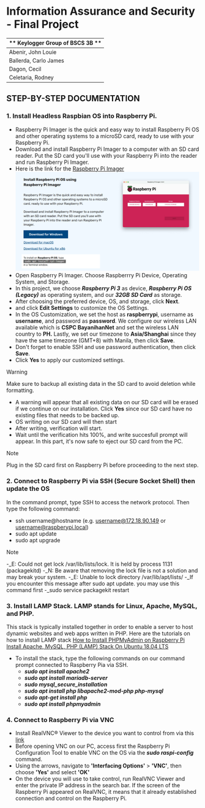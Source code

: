 # Information Assurance and Security - Final Project

| ** Keylogger Group of BSCS 3B ** |
| -------------------------- |
| Abenir, John Louie |
| Ballerda, Carlo James |
| Dagon, Cecil |
| Celetaria, Rodney |

## STEP-BY-STEP DOCUMENTATION

### 1. Install Headless Raspbian OS into Raspberry Pi.
- Raspberry Pi Imager is the quick and easy way to install Raspberry Pi OS and other operating systems to a microSD card, ready to use with your Raspberry Pi.
- Download and install Raspberry Pi Imager to a computer with an SD card reader. Put the SD card you'll use with your Raspberry Pi into the reader and run Raspberry Pi Imager.
- Here is the link for the [Raspberry Pi Imager](https://www.raspberrypi.com/software/)
![Raspberrypi Website Screenshot](assets/1.png)
- Open Raspberry Pi Imager. Choose Raspberrry Pi Device, Operating System, and Storage.
- In this project, we choose **_Raspberry Pi 3_** as device, **_Raspberry Pi OS (Legacy)_** as operating system, and our **_32GB SD Card_** as storage.
- After choosing the preferred device, OS, and storage, click **Next**.
- and click **Edit Settings** to customize the OS Settings.
- In the OS Customization, we set the host as **raspberrypi**, username as **username**, and password as **password**. We configure our wireless LAN available which is **CSPC BayanihanNet** and set the wireless LAN   country to **PH.** Lastly, we set our timezone to **Asia/Shanghai** since they have the same timezone (GMT+8) with Manila, then click **Save**.
- Don't forget to enable SSH and use password authentication, then click **Save**.
- Click **Yes** to apply our customized settings.
> [!WARNING]
> Make sure to backup all existing data in the SD card to avoid deletion while formatting.
- A warning will appear that all existing data on our SD card will be erased if we continue on our installation. Click **Yes** since our SD card have no existing files that needs to be backed up.
- OS writing on our SD card will then start
- After writing, verification will start.
- Wait until the verification hits 100%, and write succesfull prompt will appear. In this part, it's now safe to eject our SD card from the PC.
> [!NOTE]
> Plug in the SD card first on Raspberry Pi before proceeding to the next step.

### 2. Connect to Raspberry Pi via SSH (Secure Socket Shell) then update the OS ###
In the command prompt, type SSH to access the network protocol. Then type the following command:
   - ssh username@hostname (e.g. username@172.18.90.149 or username@raspberypi.local)
   - sudo apt update
   - sudo apt upgrade
> [!NOTE]
> -_E: Could not get lock /var/lib/lists/lock. It is held by process 1131 (packagekitd)
> -_N: Be aware that removing the lock file is not a solution and may break your system.
> -_E: Unable to lock directory /var/lib/apt/lists/
> -_If you encounter this message after sudo apt update. you may use this command first
> -_sudo service packagekit restart

### 3. Install LAMP Stack. LAMP stands for Linux, Apache, MySQL, and PHP. 
This stack is typically installed together in order to enable a server to host dynamic websites and web apps written in PHP.
Here are the tutorials on how to install LAMP stack 
[How to Install PHPMyAdmin on Raspberry Pi](https://ostechnix.com/install-apache-mysql-php-lamp-stack-on-ubuntu-18-04-lts/)
[Install Apache, MySQL, PHP (LAMP) Stack On Ubuntu 18.04 LTS](https://linuxhint.com/install-phpmyadmin-raspberry-pi/)
 - To install the stack, type the following commands on our command prompt connected to Raspberry Pia via SSH.
    + **_sudo apt install apache2_**
    + **_sudo apt install mariadb-server_**
    + **_sudo mysql_secure_installation_**
    + **_sudo apt install php libapache2-mod-php php-mysql_**
    + **_sudo apt-get install php_**
    + **_sudo apt install phpmyadmin_**

### 4. Connect to Raspberry Pi via VNC
- Install RealVNC® Viewer to the device you want to control from via this [link](https://www.realvnc.com/en/connect/download/viewer/)
- Before opening VNC on our PC, access first the Raspberry Pi Configuration Tool to enable VNC on the OS via the **_sudo raspi-config_** command.
- Using the arrows, navigate to **'Interfacing Options'** > **'VNC'**, then choose **'Yes'** and select **'OK'**
- On the device you will use to take control, run RealVNC Viewer and enter the private IP address in the search bar. If the screen of the Raspberry Pi appeared on RealVNC, it means that it already established connection and control on the Raspberry Pi.
